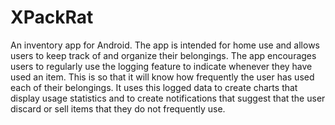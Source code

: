 # XPackRat
An inventory app for Android. The app is intended for home use and allows users to keep track of and organize their belongings. The app encourages users to regularly use the logging feature to indicate whenever they have used an item. This is so that it will know how frequently the user has used each of their belongings. It uses this logged data to create charts that display usage statistics and to create notifications that suggest that the user discard or sell items that they do not frequently use.

